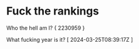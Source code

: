 # Fuck the rankings

Who the hell am I?
{ 2230959 }

What fucking year is it?
[ 2024-03-25T08:39:17Z ]
